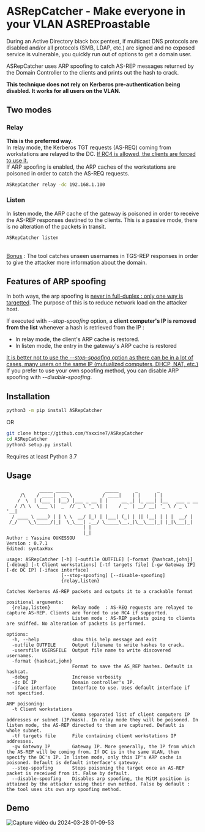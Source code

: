 # ASRepCatcher - Make everyone in your VLAN ASREProastable


During an Active Directory black box pentest, if multicast DNS protocols are disabled and/or all protocols (SMB, LDAP, etc.) are signed and no exposed service is vulnerable, you quickly run out of options to get a domain user.


ASRepCatcher uses ARP spoofing to catch AS-REP messages returned by the Domain Controller to the clients and prints out the hash to crack.

**This technique does not rely on Kerberos pre-authentication being disabled. It works for all users on the VLAN.**

## Two modes


### Relay

**This is the preferred way.**<br>
In relay mode, the Kerberos TGT requests (AS-REQ) coming from workstations are relayed to the DC. <ins>If RC4 is allowed, the clients are forced to use it.</ins><br>
If ARP spoofing is enabled, the ARP caches of the workstations are poisoned in order to catch the AS-REQ requests.

```bash
ASRepCatcher relay -dc 192.168.1.100
```
### Listen

In listen mode, the ARP cache of the gateway is poisoned in order to receive the AS-REP responses destined to the clients.
This is a passive mode, there is no alteration of the packets in transit.

```bash
ASRepCatcher listen
```
<br><ins>Bonus</ins> : The tool catches unseen usernames in TGS-REP responses in order to give the attacker more information about the domain.

## Features of ARP spoofing
In both ways, the arp spoofing is <ins>never in full-duplex : only one way is targetted</ins>. The purpose of this is to reduce network load on the attacker host.

If executed with *--stop-spoofing* option, a **client computer's IP is removed from the list** whenever a hash is retrieved from the IP :<br>
- In relay mode, the client's ARP cache is restored.
- In listen mode, the entry in the gateway's ARP cache is restored

<ins>It is better not to use the *--stop-spoofing* option as there can be in a lot of cases, many users on the same IP (mutualized computers, DHCP, NAT, etc.)</ins><br>
If you prefer to use your own spoofing method, you can disable ARP spoofing with *--disable-spoofing*.

## Installation

```bash
python3 -m pip install ASRepCatcher
```
OR
```bash
git clone https://github.com/Yaxxine7/ASRepCatcher
cd ASRepCatcher
python3 setup.py install
```
Requires at least Python 3.7
## Usage

```
            _____ _____             _____      _       _               
     /\    / ____|  __ \           / ____|    | |     | |              
    /  \  | (___ | |__) |___ _ __ | |     __ _| |_ ___| |__   ___ _ __ 
   / /\ \  \___ \|  _  // _ \ '_ \| |    / _` | __/ __| '_ \ / _ \ '__|
  / ____ \ ____) | | \ \  __/ |_) | |___| (_| | || (__| | | |  __/ |   
 /_/    \_\_____/|_|  \_\___| .__/ \_____\__,_|\__\___|_| |_|\___|_|   
                            | |                                        
                            |_|                                     
Author : Yassine OUKESSOU
Version : 0.7.1
Edited: syntaxHax
                            
usage: ASRepCatcher [-h] [-outfile OUTFILE] [-format {hashcat,john}] [-debug] [-t Client workstations] [-tf targets file] [-gw Gateway IP] [-dc DC IP] [-iface interface]
                    [--stop-spoofing] [--disable-spoofing]
                    {relay,listen}

Catches Kerberos AS-REP packets and outputs it to a crackable format

positional arguments:
  {relay,listen}        Relay mode  : AS-REQ requests are relayed to capture AS-REP. Clients are forced to use RC4 if supported.
                        Listen mode : AS-REP packets going to clients are sniffed. No alteration of packets is performed.

options:
  -h, --help            show this help message and exit
  -outfile OUTFILE      Output filename to write hashes to crack.
  -usersfile USERSFILE  Output file name to write discovered usernames.
  -format {hashcat,john}
                        Format to save the AS_REP hashes. Default is hashcat.
  -debug                Increase verbosity
  -dc DC IP             Domain controller's IP.
  -iface interface      Interface to use. Uses default interface if not specified.

ARP poisoning:
  -t Client workstations
                        Comma separated list of client computers IP addresses or subnet (IP/mask). In relay mode they will be poisoned. In listen mode, the AS-REP directed to them are captured. Default is whole subnet.
  -tf targets file      File containing client workstations IP addresses.
  -gw Gateway IP        Gateway IP. More generally, the IP from which the AS-REP will be coming from. If DC is in the same VLAN, then specify the DC's IP. In listen mode, only this IP's ARP cache is poisoned. Default is default interface's gateway.
  --stop-spoofing       Stops poisoning the target once an AS-REP packet is received from it. False by default.
  --disable-spoofing    Disables arp spoofing, the MitM position is attained by the attacker using their own method. False by default : the tool uses its own arp spoofing method.
```
## Demo
![Capture vidéo du 2024-03-28 01-09-53](https://github.com/Yaxxine7/ASRepCatcher/assets/110096329/7364bfd6-345a-405d-b519-f2af3cc39a25)
